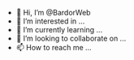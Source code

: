 - 👋 Hi, I’m @BardorWeb
- 👀 I’m interested in ...
- 🌱 I’m currently learning ...
- 💞️ I’m looking to collaborate on ...
- 📫 How to reach me ...

<!---
BardorWeb/BardorWeb is a ✨ special ✨ repository because its `README.md` (this file) appears on your GitHub profile.
You can click the Preview link to take a look at your changes.
--->
